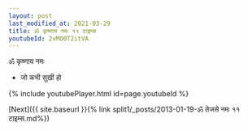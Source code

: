 ```yaml
---
layout: post
last_modified_at: 2021-03-29
title: ॐ कृष्णाय नमः ११ टाइम्स
youtubeId: 2vMO0T2itVA
---
```

 
 
 ॐ कृष्णाय नमः  
 
 -  जो कभी सुखी हो 
 
  
 
  
 
 
 
 
 
 


{% include youtubePlayer.html id=page.youtubeId %}
 
[Next]({{ site.baseurl }}{% link  split1/_posts/2013-01-19-ॐ तेजसे नमः ११ टाइम्स.md%})
 
